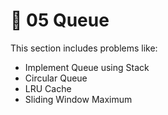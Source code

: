 # 📂 05 Queue

This section includes problems like:
- Implement Queue using Stack
- Circular Queue
- LRU Cache
- Sliding Window Maximum
